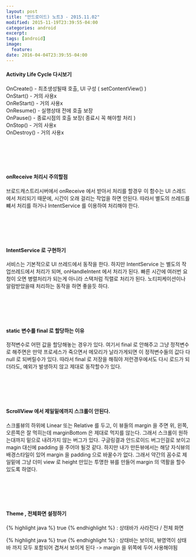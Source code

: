 ```yaml
---
layout: post
title: "안드로이드) 노트3 - 2015.11.02"
modified: 2015-11-19T23:39:55-04:00
categories: android
excerpt:
tags: [android]
image:
  feature:
date: 2016-04-04T23:39:55-04:00
---
```


#### Activity Life Cycle 다시보기 
OnCreate() - 최초생성될때 호출, UI 구성 ( setContentView() )<br>
OnStart() - 거의 사용x<br>
OnReStart() - 거의 사용x<br>
OnResume() - 실행상태 전에 호출 보장 <br>
OnPause() - 종료시점의 호출 보장( 종료시 꼭 해야할 처리 )<br>
OnStop() - 거의 사용x<br>
OnDestroy() - 거의 사용x<br>

<br>
<br>
<br>
<br>

#### onReceive 처리시 주의할점
브로드캐스트리시버에서 onReceive 에서 받아서 처리를 할경우 이 함수는 UI 스레드에서 처리되기 때문에, 시간이 오래 걸리는 작업을 하면 안된다. 따라서 별도의 쓰레드를 뺴서 처리를 하거나 IntentService 를 이용하여 처리해야 한다.

<br>
<br>
<br>
<br>

#### IntentService 로 구현하기 
서비스는 기본적으로 UI 쓰레드에서 동작을 한다. 하지만 IntentService 는 별도의 작업쓰레드에서 처리가 되며, onHandleIntent 에서 처리가 된다. 빠른 시간에 여러번 요청이 오면 병렬처리가 되는게 아니라 스택처럼 직렬로 처리가 된다.
노티피케이션이나 알람받았을때 처리하는 동작을 하면 좋을듯 하다.

<br>
<br>
<br>
<br>

#### static 변수를 final 로 할당하는 이유
정적변수로 어떤 값을 할당해놓는 경우가 있다. 여기서 final 로 안해주고 그냥 정적변수로 해주면은 만약 프로세스가 죽으면서 메모리가 날라가게되면 이 정적변수들의 값다 다 null 로 되버릴수가 있다. 따라서 final 로 저장을 해줘야 저런경우에서도 다시 로드가 되더라도, 예외가 발생하지 않고 제대로 동작할수가 있다. 

<br>
<br>
<br>
<br>

#### ScrollView 에서 제일밑에까지 스크롤이 안된다.
스크롤뷰의 하위에 Linear 또는 Relative 를 두고, 이 뷰들의 margin 을 주면 위, 왼쪽, 오른쪽은 잘 먹히는데 marginBottom 은 제대로 먹지를 않는다. 그래서 스크롤이 원하는대까지 밑으로 내려가지 않는 버그가 있다. 구글링결과 안드로이드 버그인걸로 보이고 magin 대신에 padding 을 주어야 될것 같다. 하지만 내가 만든뷰에서는 해당 자식뷰의 배경스타일이 있어 margin 을 padding 으로 바꿀수가 없다. 그래서 약간의 꼼수로 제일밑에 그냥 더미 view 로 height 만있는 투명한 뷰를 만들어 margin 의 역활을 할수 있도록 하였다. 

<br>
<br>
<br>
<br>

#### Theme , 전체화면 설정하기
{% highlight java %}
<item name="android:windowFullscreen">true</item>
{% endhighlight %}
: 상태바가 사라진다 / 전체 화면

{% highlight java %}
<item name="android:windowTranslucentStatus">true</item>
{% endhighlight %}
: 상태바는 보이되, 뷰영역이 상태바 까지 모두 포함되어 겹쳐서 보이게 된다
 -> margin 을 위쪽에 두어 사용해야됨


<!-- #####  -->
<!-- -->
